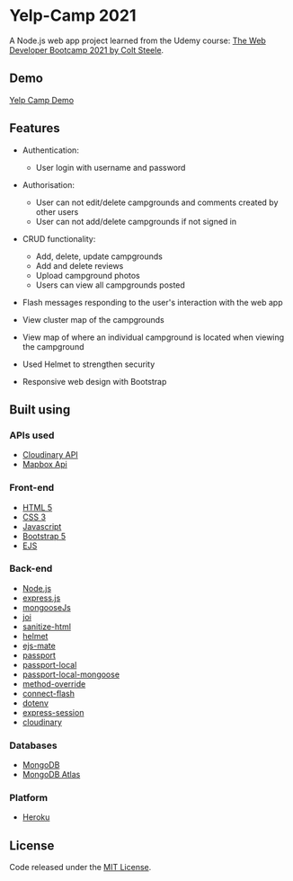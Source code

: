 # Yelp-Camp 2021
A Node.js web app project learned from the Udemy course: [The Web Developer Bootcamp 2021 by Colt Steele](https://www.udemy.com/course/the-web-developer-bootcamp/).

## Demo
[Yelp Camp Demo](https://blooming-harbor-56083.herokuapp.com/)

## Features
- Authentication:
  - User login with username and password 

- Authorisation:
  - User can not edit/delete campgrounds and comments created by other users
  - User can not add/delete campgrounds if not signed in

- CRUD functionality:
  - Add, delete, update campgrounds
  - Add and delete reviews
  - Upload campground photos
  - Users can view all campgrounds posted

- Flash messages responding to the user's interaction with the web app
- View cluster map of the campgrounds
- View map of where an individual campground is located when viewing the campground
- Used Helmet to strengthen security
- Responsive web design with Bootstrap

## Built using

### APIs used
  - [Cloudinary API](https://cloudinary.com/)
  - [Mapbox Api](https://www.mapbox.com/)
 
### Front-end
  - [HTML 5](https://en.wikipedia.org/wiki/HTML5)
  - [CSS 3](https://en.wikipedia.org/wiki/CSS)
  - [Javascript](https://en.wikipedia.org/wiki/JavaScript)
  - [Bootstrap 5](https://getbootstrap.com/docs/5.0/getting-started/introduction/)
  - [EJS](https://ejs.co/)
 
### Back-end
  - [Node.js](https://nodejs.org/en/)
  - [express.js](https://expressjs.com/)
  - [mongooseJs](https://mongoosejs.com/)
  - [joi](https://joi.dev/)
  - [sanitize-html](https://www.npmjs.com/package/sanitize-html)
  - [helmet](https://helmetjs.github.io/)
  - [ejs-mate](https://github.com/JacksonTian/ejs-mate)
  - [passport](http://www.passportjs.org/)
  - [passport-local](http://www.passportjs.org/packages/passport-local/)
  - [passport-local-mongoose](https://www.npmjs.com/package/passport-local-mongoose)
  - [method-override](https://github.com/expressjs/method-override)
  - [connect-flash](https://github.com/jaredhanson/connect-flash)
  - [dotenv](https://www.npmjs.com/package/dotenv)
  - [express-session](https://www.npmjs.com/package/express-session)
  - [cloudinary](https://cloudinary.com/)

### Databases
  - [MongoDB](https://www.mongodb.com/)
  - [MongoDB Atlas](https://www.mongodb.com/cloud/atlas)

### Platform
  - [Heroku](https://www.heroku.com/)

## License
Code released under the [MIT License](https://github.com/Tushar-Indurjeeth/Yelp-Camp/blob/master/LICENSE).
